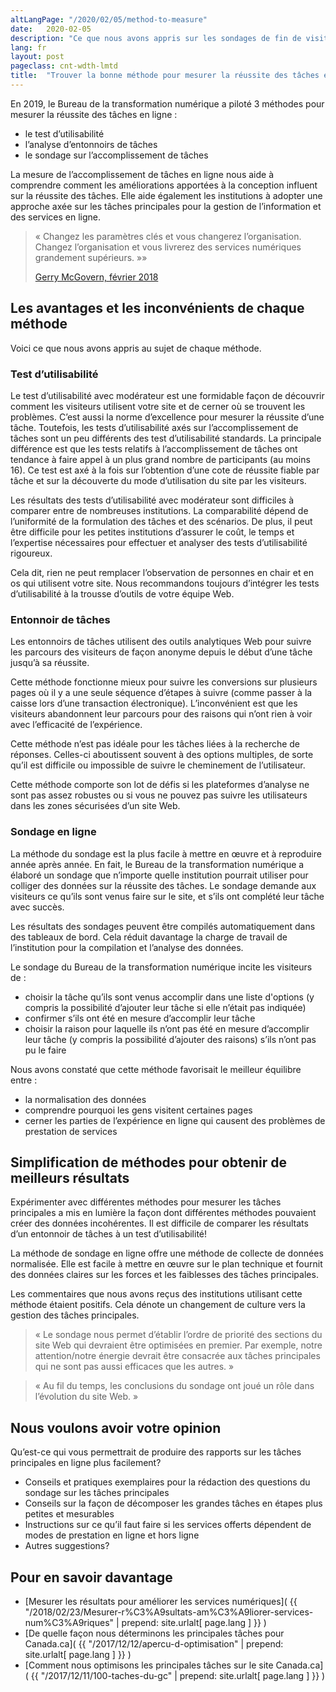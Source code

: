 ```yaml
---
altLangPage: "/2020/02/05/method-to-measure"
date:   2020-02-05
description: "Ce que nous avons appris sur les sondages de fin de visite, les tests d’utilisabilité et les analyses des entonnoirs."
lang: fr
layout: post
pageclass: cnt-wdth-lmtd
title:  "Trouver la bonne méthode pour mesurer la réussite des tâches en ligne"
---
```


En 2019, le Bureau de la transformation numérique a piloté  3 méthodes pour mesurer la réussite des tâches en ligne&nbsp;:

* le test d’utilisabilité
* l’analyse d’entonnoirs de tâches
* le sondage sur l’accomplissement de tâches

La mesure de l’accomplissement de tâches en ligne nous aide à comprendre comment les améliorations apportées à la conception influent sur la réussite des tâches. Elle aide également les institutions à adopter une approche axée sur les tâches principales pour la gestion de l’information et des services en ligne.

<blockquote>
  <p>«&nbsp;Changez les paramètres clés et vous changerez l’organisation. Changez l’organisation et vous livrerez des services numériques grandement supérieurs.&nbsp;»»</p>
  <footer><a href=" {{ '/2018/02/23/Mesurer-r%C3%A9sultats-am%C3%A9liorer-services-num%C3%A9riques' | prepend: site.urlalt[ page.lang ] }} ">Gerry McGovern, février 2018</a></footer>
</blockquote>

## Les avantages et les inconvénients de chaque méthode

Voici ce que nous avons appris au sujet de chaque méthode.

### Test d’utilisabilité

Le test d’utilisabilité avec modérateur est une formidable façon de découvrir comment les visiteurs utilisent votre site et de cerner où se trouvent les problèmes. C’est aussi la norme d’excellence pour mesurer la réussite d’une tâche. Toutefois, les tests d’utilisabilité axés sur l’accomplissement de tâches sont un peu différents des test d’utilisabilité standards. La principale différence est que les tests relatifs à l’accomplissement de tâches ont tendance à faire appel à un plus grand nombre de participants (au moins 16). Ce test est axé à la fois sur l’obtention d’une cote de réussite fiable par tâche et sur la découverte du mode d’utilisation du site par les visiteurs.

Les résultats des tests d’utilisabilité avec modérateur sont difficiles à comparer entre de nombreuses institutions. La comparabilité dépend de l’uniformité de la formulation des tâches et des scénarios. De plus, il peut être difficile pour les petites institutions d’assurer le coût, le temps et l’expertise nécessaires pour effectuer et analyser des tests d’utilisabilité rigoureux.

Cela dit, rien ne peut remplacer l’observation de personnes en chair et en os qui utilisent votre site. Nous recommandons toujours d’intégrer les tests d’utilisabilité à la trousse d’outils de votre équipe Web.

### Entonnoir de tâches

Les entonnoirs de tâches utilisent des outils analytiques Web pour suivre les parcours des visiteurs de façon anonyme depuis le début d’une tâche jusqu’à sa réussite.

Cette méthode fonctionne mieux pour suivre les conversions sur plusieurs pages où il y a une seule séquence d’étapes à suivre (comme passer à la caisse lors d’une transaction électronique). L’inconvénient est que les visiteurs abandonnent leur parcours pour des raisons qui n’ont rien à voir avec l’efficacité de l’expérience.

Cette méthode n’est pas idéale pour les tâches liées à la recherche de réponses. Celles-ci aboutissent souvent à des options multiples, de sorte qu’il est difficile ou impossible de suivre le cheminement de l’utilisateur.

Cette méthode comporte son lot de défis si les plateformes d’analyse ne sont pas assez robustes ou si  vous ne pouvez pas suivre les utilisateurs dans les zones sécurisées d’un site Web.

### Sondage en ligne

La méthode du sondage est la plus facile à mettre en œuvre et à reproduire année après année. En fait, le Bureau de la transformation numérique a élaboré un sondage que n’importe quelle institution pourrait utiliser pour colliger des données sur la réussite des tâches. Le sondage demande aux visiteurs ce qu’ils sont venus faire sur le site, et s’ils ont complété leur tâche avec succès.

Les résultats des sondages peuvent être compilés automatiquement dans des tableaux de bord. Cela réduit davantage la charge de travail de l’institution pour la compilation et l’analyse des données.

Le sondage du Bureau de la transformation numérique incite les visiteurs de&nbsp;:

* choisir la tâche qu’ils sont venus accomplir dans une liste d'options (y compris la possibilité d’ajouter leur tâche si elle n’était pas indiquée)
* confirmer s’ils ont été en mesure d’accomplir leur tâche
* choisir la raison pour laquelle ils n’ont pas été en mesure d’accomplir leur tâche (y compris la possibilité d’ajouter des raisons) s’ils n’ont pas pu le faire

Nous avons constaté que cette méthode favorisait le meilleur équilibre entre&nbsp;:

* la normalisation des données
* comprendre pourquoi les  gens visitent certaines pages
* cerner les parties de l’expérience en ligne qui causent des problèmes de prestation de services


## Simplification de méthodes pour obtenir de meilleurs résultats

Expérimenter avec différentes méthodes pour mesurer les  tâches principales a mis en lumière la façon dont différentes méthodes pouvaient créer des données incohérentes. Il est difficile de comparer les résultats d’un entonnoir de tâches à un test d’utilisabilité!

La méthode de sondage en ligne offre une méthode de collecte de données normalisée. Elle est facile à mettre en œuvre sur le plan technique et fournit des données claires sur les forces et les faiblesses des tâches principales.

Les commentaires que nous avons reçus des institutions utilisant cette méthode étaient positifs. Cela dénote un changement de culture vers la gestion des tâches principales.

<blockquote>
  <p>«&nbsp;Le sondage nous permet d’établir l’ordre de priorité des sections du site Web qui devraient être optimisées en premier. Par exemple, notre attention/notre énergie devrait être consacrée aux tâches principales qui ne sont pas aussi efficaces que les autres.&nbsp;»
</p>
</blockquote>

<blockquote>
  <p>«&nbsp;Au fil du temps, les conclusions du sondage ont joué un rôle dans l’évolution du site Web.&nbsp;»</p>
</blockquote>

## Nous voulons avoir votre opinion

Qu’est-ce qui vous permettrait de produire des rapports sur les tâches principales en ligne plus facilement?

* Conseils et pratiques exemplaires pour la rédaction des questions du sondage sur les tâches principales
* Conseils sur la façon de décomposer les grandes tâches en étapes plus petites et mesurables
* Instructions sur ce qu’il faut faire si les services offerts dépendent de modes de prestation en ligne et hors ligne
* Autres suggestions?

## Pour en savoir davantage

* [Mesurer les résultats pour améliorer les services numériques]( {{ "/2018/02/23/Mesurer-r%C3%A9sultats-am%C3%A9liorer-services-num%C3%A9riques" | prepend: site.urlalt[ page.lang ] }} )
* [De quelle façon nous déterminons les principales tâches pour Canada.ca]( {{ "/2017/12/12/apercu-d-optimisation" | prepend: site.urlalt[ page.lang ] }} )
* [Comment nous optimisons les principales tâches sur le site Canada.ca]( {{ "/2017/12/11/100-taches-du-gc" | prepend: site.urlalt[ page.lang ] }} )
